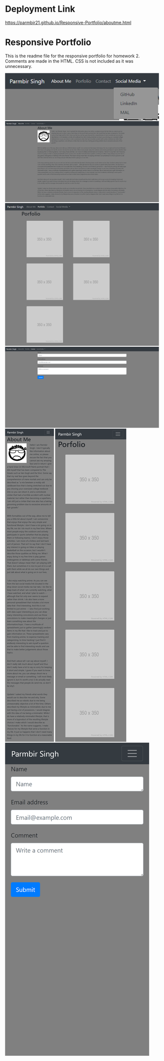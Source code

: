 # Deployment Link
https://parmbir21.github.io/Responsive-Portfolio/aboutme.html

# Responsive Portfolio
This is the readme file for the responsive portfolio for homework 2.
Comments are made in the HTML. CSS is not included as it was unnecessary.

![Navigation bar](Assets/Navbar.PNG)
![Introducing myself](Assets/aboutme.PNG)
![Five placeholder images](Assets/portfolio.PNG)
![Form to contact me](Assets/contactme.PNG)
![Introducing myself - ressponsive](Assets/aboutme-responsive.PNG)
![Five placeholder images - responsive](Assets/portfolio-responsive.PNG)
![Form to contact me - responsive](Assets/contactme-responsive.PNG)
